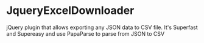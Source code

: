 # JqueryExcelDownloader
jQuery plugin that allows exporting any JSON data to CSV file. It's Superfast and Supereasy and use PapaParse to parse from JSON to CSV
